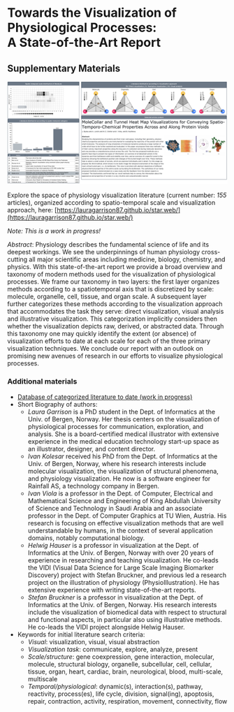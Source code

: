 # Towards the Visualization of Physiological Processes:<br/>A State-of-the-Art Report
## Supplementary Materials

![Screenshot of navigation interface for literature collected and categorized to date for Physiology Visualization State-of-the-Art Report](preview.png)

Explore the space of physiology visualization literature (current number: *155* articles), organized according to spatio-temporal scale and visualization approach, here: [https://lauragarrison87.github.io/star.web/](https://lauragarrison87.github.io/star.web/)

_Note: This is a work in progress!_ 


_Abstract_:
Physiology describes the fundamental science of life and its deepest workings. We see the underpinnings of human physiology cross-cutting all major scientific areas including medicine, biology, chemistry, and physics. With this state-of-the-art report we provide a broad overview and taxonomy of modern methods used for the visualization of physiological processes. We frame our taxonomy in two layers: the first layer organizes methods according to a spatiotemporal axis that is discretized by scale: molecule, organelle, cell, tissue, and organ scale. A subsequent layer further categorizes these methods according to the visualization approach that accommodates the task they serve: direct visualization, visual analysis and illustrative visualization. This categorization implicitly considers then whether the visualization depicts raw, derived, or abstracted data. Through this taxonomy one may quickly identify the extent (or absence) of visualization efforts to date at each scale for each of the three primary visualization techniques. We conclude our report with an outlook on promising new avenues of research in our efforts to visualize physiological processes.

### Additional materials 

- [Database of categorized literature to date (work in progress)](Physio_STAR_papers_10102021.xlsx)
- Short Biography of authors:
    - *Laura Garrison* is a PhD student in the Dept. of Informatics at the Univ. of Bergen, Norway. Her thesis centers on the visualization of physiological processes for communication, exploration, and analysis. She is a board-certified medical illustrator with extensive experience in the medical education technology start-up space as an illustrator, designer, and content director. 
    - *Ivan Kolesar* received his PhD from the Dept. of Informatics at the Univ. of Bergen, Norway, where his research interests include molecular visualization, the visualization of structural phenomena, and physiology visualization. He now is a software engineer for Rainfall AS, a technology company in Bergen. 
    - *Ivan Viola* is a professor in the Dept. of Computer, Electrical and Mathematical Science and Engineering of King Abdullah University of Science and Technology in Saudi Arabia and an associate professor in the Dept. of Computer Graphics at TU Wien, Austria. His research is focusing on effective visualization methods that are well understandable by humans, in the context of several application domains, notably computational biology.
    - *Helwig Hauser* is a professor in visualization at the Dept. of Informatics at the Univ. of Bergen, Norway with over 20 years of experience in researching and teaching visualization. He co-leads the VIDI (Visual Data Science for Large Scale Imaging Biomarker Discovery) project with Stefan Bruckner, and previous led a research project on the illustration of physiology (PhysioIllustration). He has extensive experience with writing state-of-the-art reports. 
    - *Stefan Bruckner* is a professor in visualization at the Dept. of Informatics at the Univ. of Bergen, Norway. His research interests include the visualization of biomedical data with respect to structural and functional aspects, in particular also using illustrative methods. He co-leads the VIDI project alongside Helwig Hauser.  
- Keywords for initial literature search criteria:
    - *Visual*: visualization, visual, visual abstraction
    - *Visualization task*: communicate, explore, analyze, present
    - *Scale/structure*: gene coexpression, gene interaction, molecular, molecule, structural biology, organelle, subcellular, cell, cellular, tissue, organ, heart, cardiac, brain, neurological, blood, multi-scale, multiscale
    - *Temporal/physiological*: dynamic(s), interaction(s), pathway, reactivity, process(es), life cycle, division, signal(ing), apoptosis, repair, contraction, activity, respiration, movement, connectivity, flow 